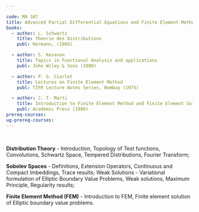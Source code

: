 ```yaml
---

code: MA 347
title: Advanced Partial Differential Equations and Finite Element Method
books:
  - author: L. Schwartz
    title: Theorie des Distributions
    publ: Hermann, (1966)

  - author: S. Kesavan
    title: Topics in Functional Analysis and applications
    publ: John Wiley & Sons (1989)

  - author: P. G. Ciarlet
    title: Lectures on Finite Element Method
    publ: TIFR Lecture Notes Series, Bombay (1975)

  - author: J. T. Marti
    title: Introduction to Finite Element Method and Finite Element Solution of Elliptic Boundary Value Problems
    publ: Academic Press (1986)
prereq-courses: 
ug-prereq-courses: 
---
```


 

__Distribution Theory__ - Introduction, Topology of Test functions, Convolutions,
Schwartz Space, Tempered Distributions, Fourier Transform;

__Sobolev Spaces__ - Definitions, Extension Operators, Continuous and Compact Imbeddings, Trace
results; Weak Solutions - Variational formulation of Elliptic Boundary Value
Problems, Weak solutions, Maximum Principle, Regularity results;

__Finite Element Method (FEM)__ - Introduction to FEM, Finite element solution of Elliptic
boundary value problems.
 
